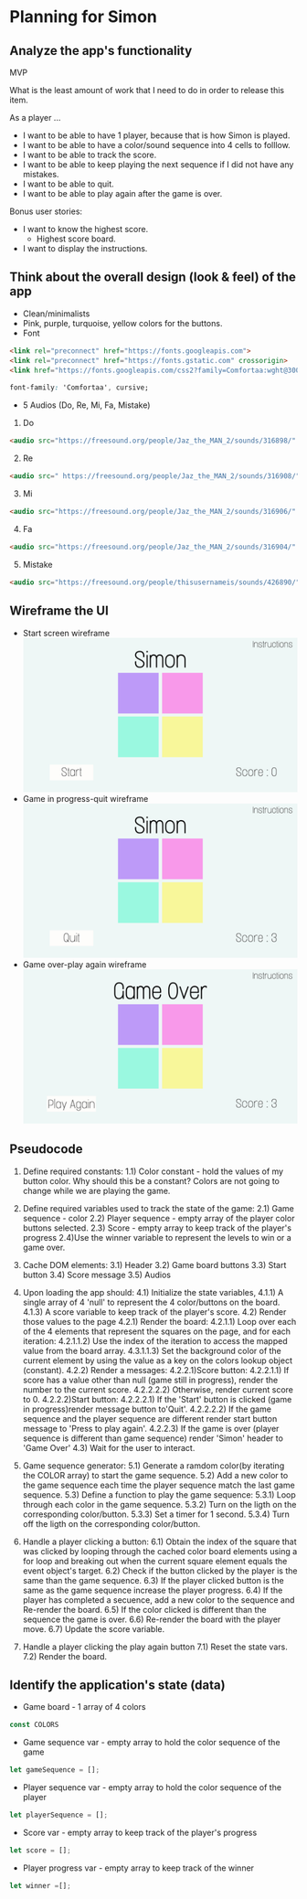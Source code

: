 # Planning for Simon 
## Analyze the app's functionality

MVP

What is the least amount of work that I need to do in order to release this item.

As a player ...
- I want to be able to have 1 player, because that is how Simon is played.
- I want to be able to have a color/sound sequence into 4 cells to folllow.
- I want to be able to track the score.
- I want to be able to keep playing the next sequence if I did not have any mistakes.
- I want to be able to quit.
- I want to be able to play again after the game is over.

Bonus user stories:
- I want to know the highest score.
    - Highest score board.
- I want to display the instructions. 

## Think about the overall design (look & feel) of the app
- Clean/minimalists 
- Pink, purple, turquoise, yellow colors for the buttons.
- Font 
```html
<link rel="preconnect" href="https://fonts.googleapis.com">
<link rel="preconnect" href="https://fonts.gstatic.com" crossorigin>
<link href="https://fonts.googleapis.com/css2?family=Comfortaa:wght@300&display=swap" rel="stylesheet">
```

```css
font-family: 'Comfortaa', cursive;
```
- 5 Audios (Do, Re, Mi, Fa, Mistake)
1. Do
```html
<audio src="https://freesound.org/people/Jaz_the_MAN_2/sounds/316898/" data-sound="purple" ></audio> 
```
2. Re
```html
<audio src=" https://freesound.org/people/Jaz_the_MAN_2/sounds/316908/" data-sound="pink" ></audio>   
```
3. Mi
```html
<audio src="https://freesound.org/people/Jaz_the_MAN_2/sounds/316906/" data-sound="turquoise" ></audio>    
```
4. Fa
```html
<audio src="https://freesound.org/people/Jaz_the_MAN_2/sounds/316904/" data-sound="yellow" ></audio>   
```
5. Mistake
```html
<audio src="https://freesound.org/people/thisusernameis/sounds/426890/" data-sound="mistake" ></audio>   
```

## Wireframe the UI

- Start screen wireframe
![Start Screen](images/start-screen.jpg)
- Game in progress-quit wireframe
![Play Again](images/quit.jpg)
- Game over-play again wireframe
![Play Again](images/game-over.jpg)

## Pseudocode 
1) Define required constants:
    1.1) Color constant - hold the values of my button color. Why should this be a constant? Colors are not going to change while we are playing the game.

2) Define required variables used to track the state of the game:
    2.1) Game sequence - color 
    2.2) Player sequence - empty array of the player color buttons selected.
    2.3) Score - empty array to keep track of the player's progress
    2.4)Use the winner variable to represent the levels to win or a game over.
    
    
3) Cache DOM elements:
    3.1) Header
    3.2) Game board buttons
    3.3) Start button
    3.4) Score message
    3.5) Audios

4) Upon loading the app should:
    4.1) Initialize the state variables,
        4.1.1) A single array of 4 'null' to represent the 4 color/buttons on the board.
        4.1.3) A score variable to keep track of the player's score.
    4.2) Render those values to the page
        4.2.1) Render the board:
            4.2.1.1) Loop over each of the 4 elements that represent the squares on the page, and for each iteration:
                4.2.1.1.2) Use the index of the iteration to access the mapped value from the board array.
                4.3.1.1.3) Set the background color of the current element by using the value as a key on the colors lookup object (constant).
            4.2.2) Render a messages:
                4.2.2.1)Score button: 
                4.2.2.1.1) If score has a value other than null (game still in progress), render the number to the current score. 
                4.2.2.2.2) Otherwise, render current score to 0.
                4.2.2.2)Start button:
                4.2.2.2.1) If the 'Start' button is clicked (game in progress)render message button to'Quit'.
                4.2.2.2.2) If the game sequence and the player sequence are different render start button message to 'Press to play again'.
                4.2.2.3) If  the game is over (player sequence is different than game sequence) render 'Simon' header to 'Game Over'
    4.3) Wait for the user to interact.

5) Game sequence generator:
    5.1) Generate a ramdom color(by iterating the COLOR array) to start the game sequence.
    5.2) Add a new color to the game sequence each time the player sequence match the last game sequence.
    5.3) Define a function to play the game sequence:
        5.3.1) Loop through each color in the game sequence.
        5.3.2) Turn on the ligth on the corresponding color/button.
        5.3.3) Set a timer for 1 second.
        5.3.4) Turn off the ligth on the corresponding color/button. 

6) Handle a player clicking a button:
    6.1) Obtain the index of the square that was clicked by looping through the cached color board elements using a for loop and breaking out when the current square element equals the event object's target.
    6.2) Check if the button clicked by the player is the same than the game sequence.
    6.3) If the player clicked button is the same as the game sequence increase the player progress.
    6.4) If the player has completed a secuence, add a new color to the sequence and Re-render the board.
    6.5) If the color clicked is different than the sequence the game is over.
    6.6) Re-render the board with the player move.
    6.7) Update the score variable. 

7) Handle a player clicking the play again button
    7.1) Reset the state vars.
    7.2) Render the board.

## Identify the application's state (data)
  
- Game board - 1 array of 4 colors
```js
const COLORS
```
- Game sequence var - empty array to hold the color sequence of the game 
```js
let gameSequence = [];
```
- Player sequence var - empty array to hold the color sequence of the player 
```js 
let playerSequence = [];
```
- Score var - empty array to keep track of the player's progress
```js
let score = [];
```
- Player progress var - empty array to keep track of the winner

```js
let winner =[];
